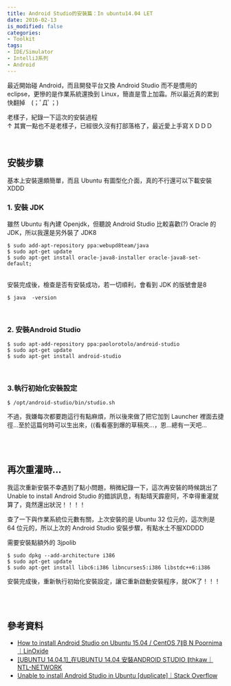 ```yaml
---
title: Android Studio的安裝篇：In ubuntu14.04 LET
date: 2016-02-13
is_modified: false
categories:
- Toolkit
tags:
- IDE/Simulator
- IntelliJ系列
- Android
--- 
```


最近開始碰 Android，而且開發平台又換 Android Studio 而不是慣用的 eclipse，更慘的是作業系統還換到 Linux，簡直是雪上加霜。所以最近真的累到快翻掉　(；ﾟДﾟ；)
  
老樣子，紀錄一下這次的安裝過程<br>
↑ 其實一點也不是老樣子，已經很久沒有打部落格了，最近愛上手寫ＸＤＤＤ

<!--more-->
<br> 

## 安裝步驟
基本上安裝還頗簡單，而且 Ubuntu 有圖型化介面，真的不行還可以下載安裝XDDD <br>

### 1. 安裝 JDK
雖然 Ubuntu 有內建 Openjdk，但聽說 Android Studio 比較喜歡(?) Oracle 的 JDK，所以我還是另外裝了 JDK8
```shell
$ sudo add-apt-repository ppa:webupd8team/java 
$ sudo apt-get update 
$ sudo apt-get install oracle-java8-installer oracle-java8-set-default;
```

<br>安裝完成後，檢查是否有安裝成功，若一切順利，會看到 JDK 的版號會是8
```shell
$ java  -version
```
<br>

### 2. 安裝Android Studio
```shell
$ sudo apt-add-repository ppa:paolorotolo/android-studio
$ sudo apt-get update
$ sudo apt-get install android-studio
```
<br>

### 3.執行初始化安裝設定
```shell
$ /opt/android-studio/bin/studio.sh
```
不過，我嫌每次都要跑這行有點麻煩，所以後來做了把它加到 Launcher 裡面去捷徑...至於這篇何時可以生出來，((看看塞到爆的草稿夾...，恩...總有一天吧...

<br><br>
## 再次重灌時...
我這次重新安裝不幸遇到了點小問題，稍微紀錄一下，這次再安裝的時候跳出了  <span class="highlighting">Unable to install Android Studio</span> 的錯誤訊息，有點晴天霹靂阿，不幸得重灌就算了，竟然還出狀況！！！！

查了一下與作業系統位元數有關，上次安裝的是 Ubuntu 32 位元的，這次則是 64 位元的，所以上次的 Android Studio 安裝步驟，有點水土不服XDDDD

需要安裝點額外的 3jpolib
```shell
$ sudo dpkg --add-architecture i386
$ sudo apt-get update
$ sudo apt-get install libc6:i386 libncurses5:i386 libstdc++6:i386
```

安裝完成後，重新執行初始化安裝設定，讓它重新啟動安裝程序，就OK了！！！

<br><br>

## 參考資料
- [How to install Android Studio on Ubuntu 15.04 / CentOS 7∥B N Poornima｜LinOxide](https://linoxide.com/tools/install-android-studio-ubuntu-15-04-centos-7/)
- [[UBUNTU 14.04.1]_在UBUNTU 14.04 安裝ANDROID STUDIO ∥thkaw｜NTL-NETWORK](http://www.ntex.tw/wordpress/2073.html)
- [Unable to install Android Studio in Ubuntu [duplicate]｜Stack Overflow](https://stackoverflow.com/questions/28847151/unable-to-install-android-studio-in-ubuntu)